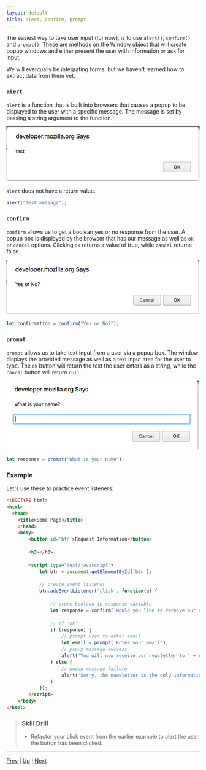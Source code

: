 ```yaml
---
layout: default
title: alert, confirm, prompt
---
```

The easiest way to take user input (for now), is to use `alert()`, `confirm()` and `prompt()`. These are methods on the Window object that will create popup windows and either present the user with information or ask for input.

We will eventually be integrating forms, but we haven't learned how to extract data from them yet.

### `alert`
`alert` is a function that is built into browsers that causes a popup to be displayed to the user with a specific message. The message is set by passing a string argument to the function.

![Alert window](images/alert.png)

`alert` does not have a return value.

```js
alert("Test message");
```

### `confirm`
`confirm` allows us to get a boolean yes or no response from the user. A popup box is displayed by the browser that has our message as well as `ok` or `cancel` options. Clicking `ok` returns a value of true, while `cancel` returns false.

![Confirm window](images/confirm.png)

```js
let confirmation = confirm("Yes or No?");
```
### `prompt`
`prompt` allows us to take text input from a user via a popup box. The window displays the provided message as well as a text input area for the user to type. The `ok` button will return the text the user enters as a string, while the `cancel` button will return `null`.

![Prompt window](images/prompt.png)

```js
let response = prompt("What is your name");
```

### Example
Let's use these to practice event listeners:

```html
<!DOCTYPE html>
<html>
  <head>
    <title>Some Page</title>
    </head>
    <body>
        <button id='btn'>Request Information</button>

        <h3></h3>

        <script type="text/javascript">
            let btn = document.getElementById('btn');

            // create event listener
            btn.addEventListener('click', function(e) {

            	// store boolean in response variable
                let response = confirm('Would you like to receive our newsletter?');

                // if 'ok'
                if (response) {
                	// prompt user to enter email
                    let email = prompt('Enter your email');
                    // popup message success
                    alert('You will now receive our newsletter to ' + email);
                } else {
                	// popup message failure
                    alert('Sorry, the newsletter is the only information available');
                }
            });
        </script>
    </body>
</html>
```

> ### Skill Drill
> * Refactor your click event from the earlier example to alert the user the button has been clicked.

<hr>

[Prev](removingEvents.md) | [Up](README.md) | [Next](eventObject.md)


